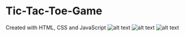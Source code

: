 # Tic-Tac-Toe-Game
Created with HTML, CSS and JavaScript
![alt text](https://i.ibb.co/7yWkC0p/Screen-Shot-2021-11-13-at-15-51-48.png)
![alt text](https://i.ibb.co/bK5SgX1/Screen-Shot-2021-11-13-at-15-52-03.png)
![alt text](https://i.ibb.co/fF9trX0/Screen-Shot-2021-11-13-at-15-52-30.png)
